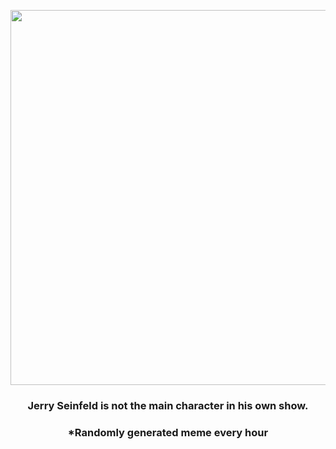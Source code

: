 <p align="center">
        <img src="https://i.redd.it/ouebp2oa7ls91.jpg" width="600" height="600">
        </p>
        <h3 align="center">Jerry Seinfeld is not the main character in his own show.</h3>
        <h3 align="center">*Randomly generated meme every hour</h3>
    